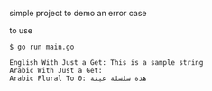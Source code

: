 simple project to demo an error case

to use
```
$ go run main.go

English With Just a Get: This is a sample string
Arabic With Just a Get: 
Arabic Plural To 0: هذه سلسلة عينة
``` 
